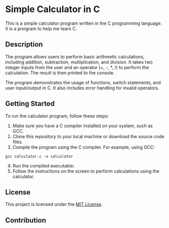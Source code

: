 # Simple Calculator in C

This is a simple calculator program written in the C programming language. It is a proigram to help me learn C.

## Description

The program allows users to perform basic arithmetic calculations, including addition, subtraction, multiplication, and division. It takes two integer inputs from the user and an operator (+, -, *, /) to perform the calculation. The result is then printed to the console.

The program demonstrates the usage of functions, switch statements, and user input/output in C. It also includes error handling for invalid operators.

## Getting Started

To run the calculator program, follow these steps:

1. Make sure you have a C compiler installed on your system, such as GCC.
2. Clone this repository to your local machine or download the source code files.
3. Compile the program using the C compiler. For example, using GCC:
 ```
 gcc calculator.c -o calculator
 ```
4. Run the compiled executable:
5. Follow the instructions on the screen to perform calculations using the calculator.

## License

This project is licensed under the [MIT License](LICENSE).

## Contribution
